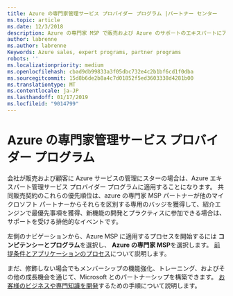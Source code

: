 ```yaml
---
title: Azure の専門家管理サービス プロバイダー プログラム |パートナー センター
ms.topic: article
ms.date: 12/3/2018
description: Azure の専門家 MSP で販売および Azure のサポートのエキスパートにアドバイスを適用できます。
author: labrenne
ms.author: labrenne
Keywords: Azure sales, expert programs, partner programs
robots: ''
ms.localizationpriority: medium
ms.openlocfilehash: cbad9db99833a3f05dbc732e4c2b1bf6cd1f0dba
ms.sourcegitcommit: 15d8b6de2b8a4c7d01852f5ed3603338d4281b00
ms.translationtype: MT
ms.contentlocale: ja-JP
ms.lasthandoff: 01/17/2019
ms.locfileid: "9014799"
---
```

# <a name="azure-expert-managed-services-provider-program"></a>Azure の専門家管理サービス プロバイダー プログラム


会社が販売および顧客に Azure サービスの管理にスターの場合は、Azure エキスパート管理サービス プロバイダー プログラムに適用することになります。 共同販売契約のこれらの優先順位は、azure の専門家 MSP パートナーが他のマイクロソフト パートナーからそれらを区別する専用のバッジを獲得して、紹介エンジンで最優先事項を獲得、新機能の開発とプラクティスに参加できる場合は、サポートを受ける排他的なイベントです。

左側のナビゲーションから、Azure MSP に適用するプロセスを開始するには **コンピテンシーとプログラム**を選択し、 **Azure の専門家 MSP**を選択します。 [前提条件とアプリケーションのプロセス](https://partner.microsoft.com/membership/azure-expert-msp)について説明します。 

まだ、修飾しない場合でもメンバーシップの機能強化、トレーニング、およびその他の成長機会を通じて、Microsoft とのパートナーシップを構築できます。
[お客様のビジネスや専門知識を開発](https://partner.microsoft.com/membership/azure-expert-msp)するための手順について説明します。


